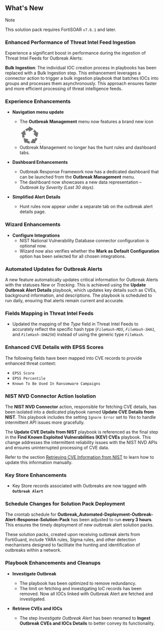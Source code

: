 ## What's New

>[!NOTE]
>This solution pack requires FortiSOAR `v7.6.1` and later.

### Enhanced Performance of Threat Intel Feed Ingestion

Experience a significant boost in performance during the ingestion of Threat Intel Feeds for Outbreak Alerts:

**Bulk Ingestion**: The individual IOC creation process in playbooks has been replaced with a Bulk Ingestion step. This enhancement leverages a connector action to trigger a bulk ingestion playbook that batches IOCs into groups and processes them asynchronously. This approach ensures faster and more efficient processing of threat intelligence feeds.

### Experience Enhancements

- **Navigation menu update**
  - The **Outbreak Management** menu now features a brand new icon![](./docs/res/icon-outbreak.svg).
  - Outbreak Management no longer has the hunt rules and dashboard tabs.

- **Dashboard Enhancements**
  - Outbreak Response Framework now has a dedicated dashboard that can be launched from the **Outbreak Management** menu.
  - The dashboard now showcases a new data representation &ndash; *Outbreak by Severity (Last 30 days)*.

- **Simplified Alert Details**
  - Hunt rules now appear under a separate tab on the outbreak alert details page.

### Wizard Enhancements

- **Configure Integrations**
  - NIST National Vulnerability Database connector configuration is optional now.
  - Wizard now also verifies whether the **Mark as Default Configuration** option has been selected for all chosen integrations.

### Automated Updates for Outbreak Alerts

A new feature automatically updates critical information for Outbreak Alerts with the statuses *New* or *Tracking*. This is achieved using the **Update Outbreak Alert Details** playbook, which updates key details such as CVEs, background information, and descriptions. The playbook is scheduled to run daily, ensuring that alerts remain current and accurate.

### Fields Mapping in Threat Intel Feeds

- Updated the mapping of the *Type* field in Threat Intel Feeds to accurately reflect the specific hash type (*`FileHash-MD5`*, *`FileHash-SHA1`*, and *`FileHash-SHA256`*) instead of using the generic type *`FileHash`*.

### Enhanced CVE Details with EPSS Scores

The following fields have been mapped into CVE records to provide enhanced threat context:  

- `EPSS Score`
- `EPSS Percentile`
- `Known To Be Used In Ransomware Campaigns`

### NIST NVD Connector Action Isolation

The **NIST NVD Connector** action, responsible for fetching CVE details, has been isolated into a dedicated playbook named **Update CVE Details from NIST**. This playbook includes the setting `Ignore Error` set to *Yes* to handle intermittent API issues more gracefully.  

The **Update CVE Details from NIST** playbook is referenced as the final step in the **Find Known Exploited Vulnerabilities (KEV) CVEs** playbook. This change addresses the intermittent reliability issues with the NIST NVD APIs and ensures uninterrupted processing of CVE data.

Refer to the section [Retrieving CVE Information from NIST](./docs/usage.md#retrieving-cve-information-from-nist) to learn how to update this information manually.

### Key Store Enhancements

- Key Store records associated with Outbreaks are now tagged with **`Outbreak Alert`**

### Schedule Changes for Solution Pack Deployment

The crontab schedule for **Outbreak_Automated-Deployment-Outbreak-Alert-Response-Solution-Pack** has been adjusted to run **every 3 hours**. This ensures the timely deployment of new outbreak alert solution packs.  

These solution packs, created upon receiving outbreak alerts from FortiGuard, include YARA rules, Sigma rules, and other detection mechanisms designed to facilitate the hunting and identification of outbreaks within a network.

### Playbook Enhancements and Cleanups

- **Investigate Outbreak**
  - The playbook has been optimized to remove redundancy.
  - The limit on fetching and investigating IoC records has been removed. Now all IOCs linked with Outbreak Alert are fetched and investigated.

- **Retrieve CVEs and IOCs**
  - The step *Investigate Outbreak Alert* has been renamed to **Ingest Outbreak CVEs and IOCs Details** to better convey its functionality.
